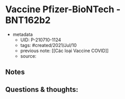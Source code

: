 # Vaccine Pfizer-BioNTech - BNT162b2

- metadata
	- UID: P-210710-1124
	- tags: #created/2021/Jul/10
	- previous note: [[Các loại Vaccine COVID]]
	- source: 

## Notes

## Questions & thoughts:

